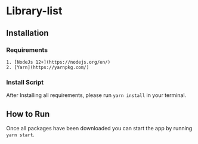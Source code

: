 # Library-list

## Installation

### Requirements
    1. [NodeJs 12+](https://nodejs.org/en/)
    2. [Yarn](https://yarnpkg.com/)

### Install Script
After Installing all requirements, please run ``` yarn install ``` in your terminal.

## How to Run

Once all packages have been downloaded you can start the app by running ```yarn start```.